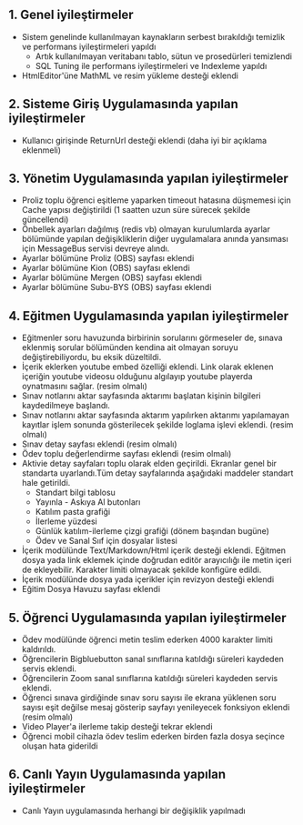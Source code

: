 ## 1. Genel iyileştirmeler
- Sistem genelinde kullanılmayan kaynakların serbest bırakıldığı temizlik ve performans iyileştirmeleri yapıldı
    - Artık kullanılmayan veritabanı tablo, sütun ve prosedürleri temizlendi
    - SQL Tuning ile performans iyileştirmeleri ve Indexleme yapıldı
- HtmlEditor'üne MathML ve resim yükleme desteği eklendi

## 2. Sisteme Giriş Uygulamasında yapılan iyileştirmeler
- Kullanıcı girişinde ReturnUrl desteği eklendi (daha iyi bir açıklama eklenmeli)

## 3. Yönetim Uygulamasında yapılan iyileştirmeler
- Proliz toplu öğrenci eşitleme yaparken timeout hatasına düşmemesi için Cache yapısı değiştirildi (1 saatten uzun süre sürecek şekilde güncellendi)
- Önbellek ayarları dağılmış (redis vb) olmayan kurulumlarda ayarlar bölümünde yapılan değişikliklerin diğer uygulamalara anında yansıması için MessageBus servisi devreye alındı.
- Ayarlar bölümüne Proliz (OBS) sayfası eklendi
- Ayarlar bölümüne Kion (OBS) sayfası eklendi
- Ayarlar bölümüne Mergen (OBS) sayfası eklendi
- Ayarlar bölümüne Subu-BYS (OBS) sayfası eklendi

## 4. Eğitmen Uygulamasında yapılan iyileştirmeler
- Eğitmenler soru havuzunda birbirinin sorularını görmeseler de, sınava eklenmiş sorular bölümünden kendina ait olmayan soruyu değiştirebiliyordu, bu eksik düzeltildi.
- İçerik eklerken youtube embed özelliği eklendi. Link olarak eklenen içeriğin youtube videosu olduğunu algılayıp youtube playerda oynatmasını sağlar. (resim olmalı)
- Sınav notlarını aktar sayfasında aktarımı başlatan kişinin bilgileri kaydedilmeye başlandı.
- Sınav notlarını aktar sayfasında aktarım yapılırken aktarımı yapılamayan kayıtlar işlem sonunda gösterilecek şekilde loglama işlevi eklendi. (resim olmalı)
- Sınav detay sayfası eklendi (resim olmalı)
- Ödev toplu değerlendirme sayfası eklendi (resim olmalı)
- Aktivie detay sayfaları toplu olarak elden geçirildi. Ekranlar genel bir standarta uyarlandı.Tüm detay sayfalarında aşağıdaki maddeler standart hale getirildi.
    - Standart bilgi tablosu
    - Yayınla - Askıya Al butonları
    - Katılım pasta grafiği
    - İlerleme yüzdesi
    - Günlük katılım-ilerleme çizgi grafiği (dönem başından bugüne)
    - Ödev ve Sanal Sııf için dosyalar listesi
- İçerik modülünde Text/Markdown/Html içerik desteği eklendi. Eğitmen dosya yada link eklemek içinde doğrudan editör arayıcılığı ile metin içeri de ekleyebilir. Karakter limiti olmayacak şekilde konfigüre edildi.
- İçerik modülünde dosya yada içerikler için revizyon desteği eklendi
- Eğitim Dosya Havuzu sayfası eklendi


## 5. Öğrenci Uygulamasında yapılan iyileştirmeler
- Ödev modülünde öğrenci metin teslim ederken 4000 karakter limiti kaldırıldı.
- Öğrencilerin Bigbluebutton sanal sınıflarına katıldığı süreleri kaydeden servis eklendi.
- Öğrencilerin Zoom sanal sınıflarına katıldığı süreleri kaydeden servis eklendi.
- Öğrenci sınava girdiğinde sınav soru sayısı ile ekrana yüklenen soru sayısı eşit değilse mesaj gösterip sayfayı yenileyecek fonksiyon eklendi (resim olmalı)
- Video Player'a ilerleme takip desteği tekrar eklendi
- Öğrenci mobil cihazla ödev teslim ederken birden fazla dosya seçince oluşan hata giderildi

## 6. Canlı Yayın Uygulamasında yapılan iyileştirmeler
- Canlı Yayın uygulamasında herhangi bir değişiklik yapılmadı


